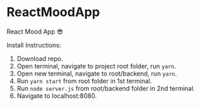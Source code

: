 # ReactMoodApp
React Mood App 😎

Install Instructions:
1) Download repo.
2) Open terminal, navigate to project root folder, run `yarn`.
3) Open new terminal, navigate to root/backend, run `yarn`.
4) Run `yarn start` from root folder in 1st terminal.
5) Run `node server.js` from root/backend folder in 2nd terminal.
6) Navigate to localhost:8080.
